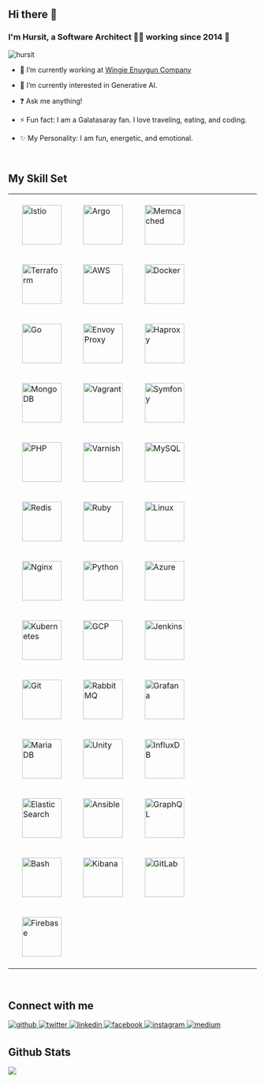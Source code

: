 ## Hi there 👋

### <div align="">I'm Hursit, a Software Architect 👨‍💻 working since 2014 🚀</div>

<p align="left"> <img src="https://komarev.com/ghpvc/?username=hursit&label=Profile%20views&color=0e75b6&style=flat" alt="hursit" /> </p>

- 🔭 I’m currently working at [Wingie Enuygun Company](https://github.com/WEG-Technology/)


- 🌱 I’m currently interested in Generative AI.


- ❓ Ask me anything!


- ⚡ Fun fact: I am a Galatasaray fan. I love traveling, eating, and coding.


- ✨ My Personality: I am fun, energetic, and emotional.

<br/>  


## My Skill Set
<table><tr><td>
<a href="https://istio.io/" target="_blank"><img style="max-width: 100%;padding: 20px 20px 20px 20px;" src="https://upload.wikimedia.org/wikipedia/commons/thumb/a/a1/Istio-bluelogo-nobackground-unframed.svg/1365px-Istio-bluelogo-nobackground-unframed.svg.png" alt="Istio" height="80" /></a>
<a href="https://argo-cd.readthedocs.io/en/stable/" target="_blank"><img style="max-width: 100%;padding: 20px 20px 20px 20px;" src="https://argo-cd.readthedocs.io/en/stable/assets/logo.png" alt="Argo" height="80" /></a>
<a href="https://memcached.org/" target="_blank"><img style="max-width: 100%;padding: 20px 20px 20px 20px;" src="https://encrypted-tbn0.gstatic.com/images?q=tbn:ANd9GcTo7L4BBDXLPAkbJgfFpI03OD-waoVSK1d68w&s" alt="Memcached" height="80" /></a>
<a href="https://www.terraform.io/" target="_blank"><img style="max-width: 100%;padding: 20px 20px 20px 20px;" src="https://profilinator.rishav.dev/skills-assets/terraformio-icon.svg" alt="Terraform" height="80" /></a>  
<a href="https://aws.amazon.com/" target="_blank"><img style="max-width: 100%;padding: 20px 20px 20px 20px;" src="https://profilinator.rishav.dev/skills-assets/amazonwebservices-original-wordmark.svg" alt="AWS" height="80" /></a>  
<a href="https://www.docker.com/" target="_blank"><img style="max-width: 100%;padding: 20px 20px 20px 20px;" src="https://profilinator.rishav.dev/skills-assets/docker-original-wordmark.svg" alt="Docker" height="80" /></a>  
<a href="https://go.dev/" target="_blank"><img style="max-width: 100%;padding: 20px 20px 20px 20px;" src="https://profilinator.rishav.dev/skills-assets/go-original.svg" alt="Go" height="80" /></a>  
<a href="https://www.envoyproxy.io/" target="_blank"><img style="max-width: 100%;padding: 20px 20px 20px 20px;" src="https://seeklogo.com/images/E/envoy-proxy-logo-AA21B06AE5-seeklogo.com.png" alt="Envoy Proxy" height="80" /></a>  
<a href="https://www.haproxy.org/" target="_blank"><img style="max-width: 100%;padding: 20px 20px 20px 20px;" src="https://cdn.icon-icons.com/icons2/2699/PNG/512/haproxy_logo_icon_171017.png" alt="Haproxy" height="80" /></a>  
<a href="https://www.mongodb.com/" target="_blank"><img style="max-width: 100%;padding: 20px 20px 20px 20px;" src="https://profilinator.rishav.dev/skills-assets/mongodb-original-wordmark.svg" alt="MongoDB" height="80" /></a>  
<a href="https://www.vagrantup.com/" target="_blank"><img style="max-width: 100%;padding: 20px 20px 20px 20px;" src="https://seeklogo.com/images/V/vagrant-logo-B214F47636-seeklogo.com.png" alt="Vagrant" height="80" /></a>  
<a href="https://symfony.com/" target="_blank"><img style="max-width: 100%;padding: 20px 20px 20px 20px;" src="https://profilinator.rishav.dev/skills-assets/symfony_black_03.svg" alt="Symfony" height="80" /></a>  
<a href="https://www.php.net/" target="_blank"><img style="max-width: 100%;padding: 20px 20px 20px 20px;" src="https://profilinator.rishav.dev/skills-assets/php-original.svg" alt="PHP" height="80" /></a>  
<a href="https://varnish-cache.org/" target="_blank"><img style="max-width: 100%;padding: 20px 20px 20px 20px;" src="https://cdn.icon-icons.com/icons2/2699/PNG/512/varnish_cache_logo_icon_169294.png" alt="Varnish" height="80" /></a>  
<a href="https://www.mysql.com/" target="_blank"><img style="max-width: 100%;padding: 20px 20px 20px 20px;" src="https://profilinator.rishav.dev/skills-assets/mysql-original-wordmark.svg" alt="MySQL" height="80" /></a>  
<a href="https://redis.io/" target="_blank"><img style="max-width: 100%;padding: 20px 20px 20px 20px;" src="https://profilinator.rishav.dev/skills-assets/redis-original-wordmark.svg" alt="Redis" height="80" /></a>  
<a href="https://www.ruby-lang.org/en/" target="_blank"><img style="max-width: 100%;padding: 20px 20px 20px 20px;" src="https://profilinator.rishav.dev/skills-assets/ruby-original-wordmark.svg" alt="Ruby" height="80" /></a>  
<a href="https://www.linux.org/" target="_blank"><img style="max-width: 100%;padding: 20px 20px 20px 20px;" src="https://profilinator.rishav.dev/skills-assets/linux-original.svg" alt="Linux" height="80" /></a>  
<a href="https://www.nginx.com/" target="_blank"><img style="max-width: 100%;padding: 20px 20px 20px 20px;" src="https://profilinator.rishav.dev/skills-assets/nginx-original.svg" alt="Nginx" height="80" /></a>  
<a href="https://www.python.org/" target="_blank"><img style="max-width: 100%;padding: 20px 20px 20px 20px;" src="https://profilinator.rishav.dev/skills-assets/python-original.svg" alt="Python" height="80" /></a>  
<a href="https://azure.microsoft.com/en-in/" target="_blank"><img style="max-width: 100%;padding: 20px 20px 20px 20px;" src="https://profilinator.rishav.dev/skills-assets/microsoft_azure-icon.svg" alt="Azure" height="80" /></a>  
<a href="https://kubernetes.io/" target="_blank"><img style="max-width: 100%;padding: 20px 20px 20px 20px;" src="https://profilinator.rishav.dev/skills-assets/kubernetes-icon.svg" alt="Kubernetes" height="80" /></a>  
<a href="https://cloud.google.com/" target="_blank"><img style="max-width: 100%;padding: 20px 20px 20px 20px;" src="https://profilinator.rishav.dev/skills-assets/google_cloud-icon.svg" alt="GCP" height="80" /></a>  
<a href="https://www.jenkins.io/" target="_blank"><img style="max-width: 100%;padding: 20px 20px 20px 20px;" src="https://profilinator.rishav.dev/skills-assets/jenkins-icon.svg" alt="Jenkins" height="80" /></a>  
<a href="https://github.com/" target="_blank"><img style="max-width: 100%;padding: 20px 20px 20px 20px;" src="https://profilinator.rishav.dev/skills-assets/git-scm-icon.svg" alt="Git" height="80" /></a>  
<a href="https://www.rabbitmq.com/" target="_blank"><img style="max-width: 100%;padding: 20px 20px 20px 20px;" src="https://profilinator.rishav.dev/skills-assets/rabbitmq-icon.svg" alt="RabbitMQ" height="80" /></a>  
<a href="https://grafana.com/" target="_blank"><img style="max-width: 100%;padding: 20px 20px 20px 20px;" src="https://profilinator.rishav.dev/skills-assets/grafana.png" alt="Grafana" height="80" /></a>  
<a href="https://mariadb.org/" target="_blank"><img style="max-width: 100%;padding: 20px 20px 20px 20px;" src="https://profilinator.rishav.dev/skills-assets/mariadb.png" alt="Maria DB" height="80" /></a>  
<a href="https://unity.com/" target="_blank"><img style="max-width: 100%;padding: 20px 20px 20px 20px;" src="https://profilinator.rishav.dev/skills-assets/unity.png" alt="Unity" height="80" /></a>  
<a href="https://www.influxdata.com/" target="_blank"><img style="max-width: 100%;padding: 20px 20px 20px 20px;" src="https://profilinator.rishav.dev/skills-assets/influxdb.svg" alt="InfluxDB" height="80" /></a>  
<a href="https://www.elastic.co/" target="_blank"><img style="max-width: 100%;padding: 20px 20px 20px 20px;" src="https://profilinator.rishav.dev/skills-assets/elasticsearch.png" alt="Elastic Search" height="80" /></a>  
<a href="https://www.ansible.com/" target="_blank"><img style="max-width: 100%;padding: 20px 20px 20px 20px;" src="https://profilinator.rishav.dev/skills-assets/ansible.png" alt="Ansible" height="80" /></a>  
<a href="https://graphql.org/" target="_blank"><img style="max-width: 100%;padding: 20px 20px 20px 20px;" src="https://profilinator.rishav.dev/skills-assets/graphql.png" alt="GraphQL" height="80" /></a>  
<a href="https://www.gnu.org/software/bash/" target="_blank"><img style="max-width: 100%;padding: 20px 20px 20px 20px;" src="https://profilinator.rishav.dev/skills-assets/gnu_bash-icon.svg" alt="Bash" height="80" /></a>  
<a href="https://www.elastic.co/kibana/" target="_blank"><img style="max-width: 100%;padding: 20px 20px 20px 20px;" src="https://profilinator.rishav.dev/skills-assets/kibana.png" alt="Kibana" height="80" /></a>  
<a href="https://about.gitlab.com/" target="_blank"><img style="max-width: 100%;padding: 20px 20px 20px 20px;" src="https://profilinator.rishav.dev/skills-assets/gitlab.svg" alt="GitLab" height="80" /></a>  
<a href="https://firebase.google.com/" target="_blank"><img style="max-width: 100%;padding: 20px 20px 20px 20px;" src="https://profilinator.rishav.dev/skills-assets/firebase.png" alt="Firebase" height="80" /></a>

</td></tr></table>  

<br/>  


## Connect with me
<a href="https://github.com/hursit" target="_blank">
<img src=https://img.shields.io/badge/github-%2324292e.svg?&style=for-the-badge&logo=github&logoColor=white alt=github style="margin-bottom: 5px;" />
</a>
<a href="https://twitter.com/hursit_topal" target="_blank">
<img src=https://img.shields.io/badge/twitter-%2300acee.svg?&style=for-the-badge&logo=twitter&logoColor=white alt=twitter style="margin-bottom: 5px;" />
</a>
<a href="https://linkedin.com/in/hursit_topal" target="_blank">
<img src=https://img.shields.io/badge/linkedin-%231E77B5.svg?&style=for-the-badge&logo=linkedin&logoColor=white alt=linkedin style="margin-bottom: 5px;" />
</a>
<a href="https://www.facebook.com/hursttopal" target="_blank">
<img src=https://img.shields.io/badge/facebook-%232E87FB.svg?&style=for-the-badge&logo=facebook&logoColor=white alt=facebook style="margin-bottom: 5px;" />
</a>
<a href="https://instagram.com/hursit_topal" target="_blank">
<img src=https://img.shields.io/badge/instagram-%23000000.svg?&style=for-the-badge&logo=instagram&logoColor=white alt=instagram style="margin-bottom: 5px;" />
</a>
<a href="https://medium.com/hursit" target="_blank">
<img src=https://img.shields.io/badge/medium-%23292929.svg?&style=for-the-badge&logo=medium&logoColor=white alt=medium style="margin-bottom: 5px;" />
</a>

<br/>  


## Github Stats
<div align=""><img src="https://github-readme-stats.vercel.app/api?username=hursit&show_icons=true&count_private=true&hide_border=true" align="center" /></div>